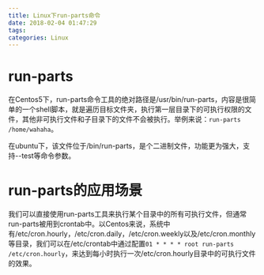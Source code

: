 ```yaml
---
title: Linux下run-parts命令
date: 2018-02-04 01:47:29
tags:
categories: Linux
---
```


# run-parts

在Centos5下，run-parts命令工具的绝对路径是/usr/bin/run-parts，内容是很简单的一个shell脚本，就是遍历目标文件夹，执行第一层目录下的可执行权限的文件，其他非可执行文件和子目录下的文件不会被执行。举例来说：`run-parts /home/wahaha`。

在ubuntu下，该文件位于/bin/run-parts，是个二进制文件，功能更为强大，支持--test等命令参数。

# run-parts的应用场景

我们可以直接使用run-parts工具来执行某个目录中的所有可执行文件，但通常run-parts被用到crontab中。以Centos来说，系统中有/etc/cron.hourly，/etc/cron.daily，/etc/cron.weekly以及/etc/cron.monthly等目录，我们可以在/etc/crontab中通过配置`01 * * * * root run-parts /etc/cron.hourly`，来达到每小时执行一次/etc/cron.hourly目录中的可执行文件的效果。

